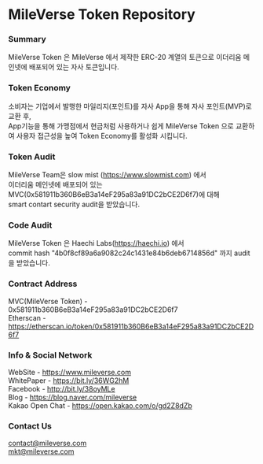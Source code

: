 # MileVerse Token Repository

### Summary
MileVerse Token 은 MileVerse 에서 제작한 ERC-20 계열의 토큰으로 이더리움 메인넷에 배포되어 있는 자사 토큰입니다.<br>

### Token Economy
소비자는 기업에서 발행한 마일리지(포인트)를 자사 App을 통해 자사 포인트(MVP)로 교환 후, <br>
App기능을 통해 가맹점에서 현금처럼 사용하거나 쉽게 MileVerse Token 으로 교환하여 사용자 접근성을 높여 Token Economy를 활성화 시킵니다.

### Token Audit
MileVerse Team은 slow mist (https://www.slowmist.com) 에서 <br>
이더리움 메인넷에 배포되어 있는 MVC(0x581911b360B6eB3a14eF295a83a91DC2bCE2D6f7)에 대해 <br>
smart contart security audit을 받았습니다.

### Code Audit
MileVerse Token 은 Haechi Labs(https://haechi.io) 에서 <br>
commit hash "4b0f8cf89a6a9082c24c1431e84b6deb6714856d" 까지 audit을 받았습니다.

### Contract Address
MVC(MileVerse Token) - 0x581911b360B6eB3a14eF295a83a91DC2bCE2D6f7 <br>
Etherscan - https://etherscan.io/token/0x581911b360B6eB3a14eF295a83a91DC2bCE2D6f7

### Info & Social Network
WebSite - https://www.mileverse.com <br>
WhitePaper - https://bit.ly/36WG2hM <br>
Facebook - http://bit.ly/38oyMLe <br>
Blog - https://blog.naver.com/mileverse <br>
Kakao Open Chat - https://open.kakao.com/o/gd2Z8dZb

### Contact Us
contact@mileverse.com <br>
mkt@mileverse.com
